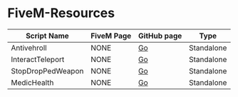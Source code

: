 # FiveM-Resources


Script Name | FiveM Page | GitHub page | Type
------------|------------|-------------|-----
Antivehroll | NONE | [Go](https://github.com/Dracke39/FiveM-Resources/tree/master/Antivehroll) | Standalone
InteractTeleport | NONE | [Go](https://github.com/Dracke39/FiveM-Resources/tree/master/InteractTeleport) | Standalone
StopDropPedWeapon | NONE | [Go](https://github.com/Dracke39/FiveM-Resources/tree/master/StopDropPedWeapon) | Standalone
MedicHealth | NONE | [Go](https://github.com/Dracke39/FiveM-Resources/tree/master/MedicHealth) | Standalone


